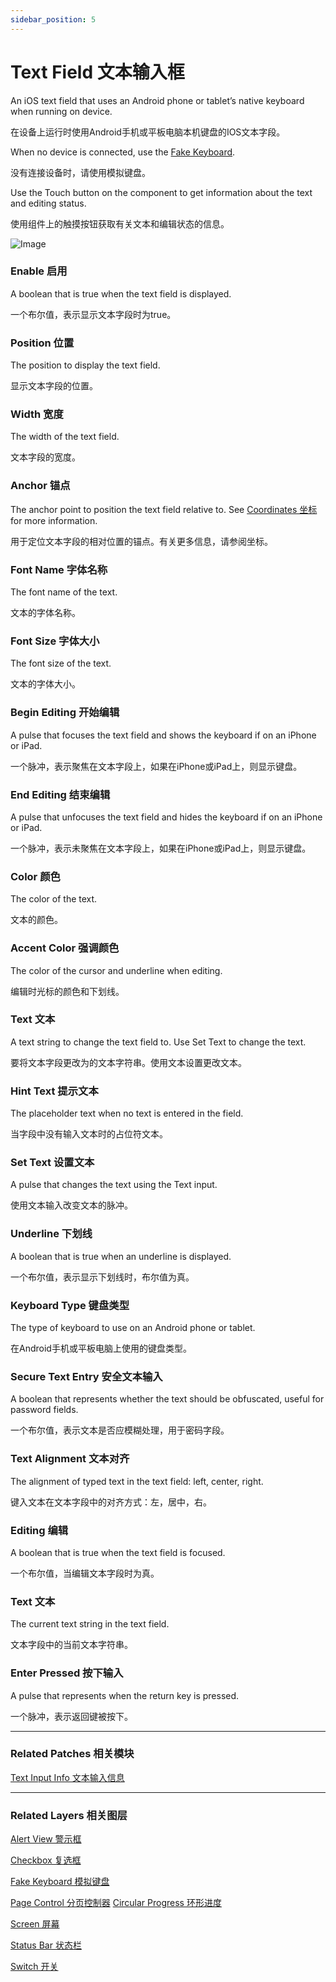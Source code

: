 ```yaml
---
sidebar_position: 5
---
```


# Text Field 文本输入框

An iOS text field that uses an Android phone or tablet’s native keyboard when running on device.

在设备上运行时使用Android手机或平板电脑本机键盘的IOS文本字段。

When no device is connected, use the [Fake Keyboard](./Fake%20Keyboard.md).

没有连接设备时，请使用模拟键盘。

Use the Touch button on the component to get information about the text and editing status.

使用组件上的触摸按钮获取有关文本和编辑状态的信息。

![Image](@site/static/img/docs/Material/text-field.png)

### Enable 启用

A boolean that is true when the text field is displayed.

一个布尔值，表示显示文本字段时为true。

### Position 位置

The position to display the text field.

显示文本字段的位置。

### Width 宽度

The width of the text field.

文本字段的宽度。

### Anchor 锚点

The anchor point to position the text field relative to. See [Coordinates 坐标](./../Concepts/Coordinates.md) for more information.

用于定位文本字段的相对位置的锚点。有关更多信息，请参阅坐标。

### Font Name 字体名称

The font name of the text.

文本的字体名称。

### Font Size 字体大小

The font size of the text.

文本的字体大小。

### Begin Editing 开始编辑

A pulse that focuses the text field and shows the keyboard if on an iPhone or iPad.

一个脉冲，表示聚焦在文本字段上，如果在iPhone或iPad上，则显示键盘。

### End Editing 结束编辑

A pulse that unfocuses the text field and hides the keyboard if on an iPhone or iPad.

一个脉冲，表示未聚焦在文本字段上，如果在iPhone或iPad上，则显示键盘。

### Color 颜色

The color of the text.

文本的颜色。

### Accent Color 强调颜色

The color of the cursor and underline when editing.

编辑时光标的颜色和下划线。

### Text 文本

A text string to change the text field to. Use Set Text to change the text.

要将文本字段更改为的文本字符串。使用文本设置更改文本。

### Hint Text 提示文本

The placeholder text when no text is entered in the field.

当字段中没有输入文本时的占位符文本。

### Set Text 设置文本

A pulse that changes the text using the Text input.

使用文本输入改变文本的脉冲。

### Underline 下划线

A boolean that is true when an underline is displayed.

一个布尔值，表示显示下划线时，布尔值为真。

### Keyboard Type 键盘类型

The type of keyboard to use on an Android phone or tablet.

在Android手机或平板电脑上使用的键盘类型。

### Secure Text Entry 安全文本输入

A boolean that represents whether the text should be obfuscated, useful for password fields.

一个布尔值，表示文本是否应模糊处理，用于密码字段。

### Text Alignment 文本对齐

The alignment of typed text in the text field: left, center, right.

键入文本在文本字段中的对齐方式：左，居中，右。

### Editing 编辑

A boolean that is true when the text field is focused.

一个布尔值，当编辑文本字段时为真。

### Text 文本

The current text string in the text field.

文本字段中的当前文本字符串。

### Enter Pressed 按下输入

A pulse that represents when the return key is pressed.

一个脉冲，表示返回键被按下。

------

### Related Patches 相关模块

[Text Input Info 文本输入信息](./../Text/Text%20Input%20Info.md)

------

### Related Layers 相关图层

[Alert View 警示框](./Alert%20View.md)

[Checkbox 复选框](./Checkbox.md)

[Fake Keyboard 模拟键盘](./Fake%20Keyboard.md)

[Page Control 分页控制器](./Page%20Control.md)
[Circular Progress 环形进度](./Circular%20Progress.md)

[Screen 屏幕](./Screen.md)

[Status Bar 状态栏](./Status%20bar.md)

[Switch 开关](./Switch.md)
